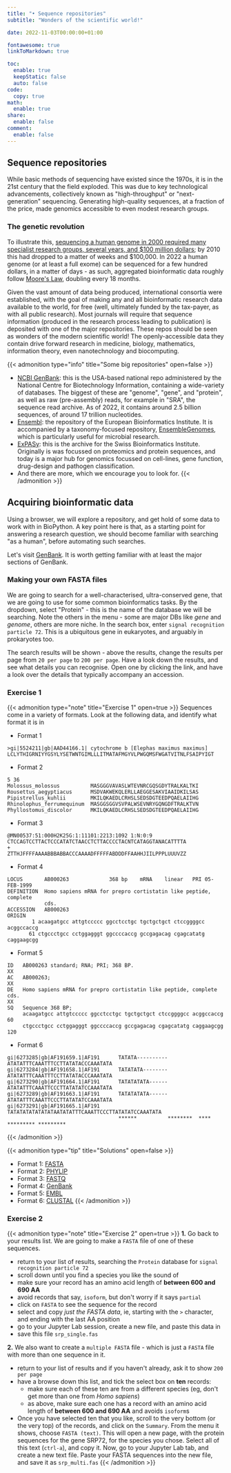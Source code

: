 ```yaml
---
title: "• Sequence repositories"
subtitle: "Wonders of the scientific world!"

date: 2022-11-03T00:00:00+01:00

fontawesome: true
linkToMarkdown: true

toc:
  enable: true
  keepStatic: false
  auto: false
code:
  copy: true
math:
  enable: true
share:
  enable: false
comment:
  enable: false
---
```


## Sequence repositories
While basic methods of sequencing have existed since the 1970s, it is in the 21st century that the field exploded. This was due to key technological advancements, collectively known as "high-throughput" or "next-generation" sequencing. Generating high-quality sequences, at a fraction of the price, made genomics accessible to even modest research groups. 

### The genetic revolution
To illustrate this, [sequencing a human genome in 2000 required many specialist research groups, several years, and $100 million dollars](https://www.genome.gov/about-genomics/fact-sheets/Sequencing-Human-Genome-cost); by 2010 this had dropped to a matter of weeks and $100,000. In 2022 a human genome (or at least a full exome) can be sequenced for a few hundred dollars, in a matter of days - as such, aggregated bioinformatic data roughly follow [Moore's Law](https://www.wikiwand.com/en/Moore's_law), doubling every 18 months.

Given the vast amount of data being produced, international consortia were established, with the goal of making any and all bioinformatic research data available to the world, for free (well, ultimately funded by the tax-payer, as with all public research). Most journals will require that sequence information (produced in the research process leading to publication) is deposited with one of the major repositories. These repos should be seen as wonders of the modern scientific world! The openly-accessible data they contain drive forward research in medicine, biology, mathematics, information theory, even nanotechnology and biocomputing.

{{< admonition type="info" title="Some big repositories" open=false >}}
- [NCBI GenBank](https://www.ncbi.nlm.nih.gov/genbank/): this is the USA-based national repo administered by the National Centre for Biotechnology Information, containing a wide-variety of databases. The biggest of these are "genome", "gene", and "protein", as well as raw (pre-assembly) reads, for example in "SRA", the sequence read archive. As of 2022, it contains around 2.5 billion sequences, of around 17 trillion nucleotides.
- [Ensembl](https://www.ensembl.org/index.html): the repository of the European Bioinformatics Institute. It is accompanied by a taxonomy-focused repository, [EnsembleGenomes](https://ensemblgenomes.org/), which is particularly useful for microbial research.
- [ExPASy](https://www.expasy.org/): this is the archive for the Swiss Bioinformatics Institute. Originally is was focussed on proteomics and protein sequences, and today is a major hub for genomics focussed on cell-lines, gene function, drug-design and pathogen classification.
- And there are more, which we encourage you to look for.
{{< /admonition >}}

## Acquiring bioinformatic data
Using a browser, we will explore a repository, and get hold of some data to work with in BioPython. A key point here is that, as a starting point for answering a research question, we should become familiar with searching "as a human", before automating such searches.

Let's visit [GenBank](https://www.ncbi.nlm.nih.gov/genbank/). It is worth getting familiar with at least the major sections of GenBank.

### Making your own FASTA files
We are going to search for a well-characterised, ultra-conserved gene, that we are going to use for some common bioinformatics tasks. By the dropdown, select "Protein" - this is the name of the database we will be searching. Note the others in the menu - some are major DBs like _gene_ and _genome_, others are more niche. In the search box, enter `signal recognition particle 72`. This is a ubiquitous gene in eukaryotes, and arguably in prokaryotes too.

The search results will be shown - above the results, change the results per page from `20 per page` to `200 per page`. Have a look down the results, and see what details you can recognise. Open one by clicking the link, and have a look over the details that typically accompany an accession. 

### Exercise 1
{{< admonition type="note" title="Exercise 1" open=true >}}
Sequences come in a variety of formats. Look at the following data, and identify what format it is in
- Format 1
```
>gi|5524211|gb|AAD44166.1| cytochrome b [Elephas maximus maximus]
LCLYTHIGRNIYYGSYLYSETWNTGIMLLLITMATAFMGYVLPWGQMSFWGATVITNLFSAIPYIGT
```
- Format 2
```
5 36
Molossus_molossus          MASGGGVAVASLWTEVNRCGQSGDYTRALKALTKI
Rousettus_aegyptiacus      MSDVAKWEKQLERLLAEGGESAKVIAAIDKILSAS
Pipistrellus_kuhlii        MKILQKAEDLCRHSLSEDSDGTEEDPQAELAIIHG
Rhinolophus_ferrumequinum  MASGGSGGVSVPALWSEVNRYGQNGDFTRALKTVN
Phyllostomus_discolor      MKILQKAEDLCRHSLSEDSDGTEEDPQAELAIIHG
```
- Format 3
```
@MN00537:51:000H2K25G:1:11101:2213:1092 1:N:0:9
CTCCAGTCCTTACTCCCATATCTAACCTCTTACCCCTACNTCATAGGTANACATTTTA
+
ZTTHJFFFFAAAABBBABBACCCAAAADFFFFFABDDDFFAAHHJIILPPPLUUUVZZ
```
- Format 4
```
LOCUS       AB000263             368 bp    mRNA    linear   PRI 05-FEB-1999
DEFINITION  Homo sapiens mRNA for prepro cortistatin like peptide, complete
            cds.
ACCESSION   AB000263
ORIGIN      
        1 acaagatgcc attgtccccc ggcctcctgc tgctgctgct ctccggggcc acggccaccg
       61 ctgccctgcc cctggagggt ggccccaccg gccgagacag cgagcatatg caggaagcgg
```
- Format 5
```
ID   AB000263 standard; RNA; PRI; 368 BP.
XX
AC   AB000263;
XX
DE   Homo sapiens mRNA for prepro cortistatin like peptide, complete cds.
XX
SQ   Sequence 368 BP;
     acaagatgcc attgtccccc ggcctcctgc tgctgctgct ctccggggcc acggccaccg        60
     ctgccctgcc cctggagggt ggccccaccg gccgagacag cgagcatatg caggaagcgg       120
```
- Format 6
```
gi|6273285|gb|AF191659.1|AF191      TATATA----------ATATATTTCAAATTTCCTTATATACCCAAATATA
gi|6273284|gb|AF191658.1|AF191      TATATATA--------ATATATTTCAAATTTCCTTATATACCCAAATATA
gi|6273290|gb|AF191664.1|AF191      TATATATATA------ATATATTTCAAATTCCCTTATATATCCAAATATA
gi|6273289|gb|AF191663.1|AF191      TATATATATA------ATATATTTCAAATTCCCTTATATATCCAAATATA
gi|6273291|gb|AF191665.1|AF191      TATATATATATATATAATATATTTCAAATTCCCTTATATATCCAAATATA
                                    ******          ********  **** ********* *********
```
{{< /admonition >}}

{{< admonition type="tip" title="Solutions" open=false >}}
- Format 1: [FASTA](https://www.wikiwand.com/en/FASTA_format)
- Format 2: [PHYLIP](https://www.wikiwand.com/en/PHYLIP)
- Format 3: [FASTQ](https://support.illumina.com/bulletins/2016/04/fastq-files-explained.html)
- Format 4: [GenBank](https://www.genomatix.de/online_help/help/sequence_formats.html)
- Format 5: [EMBL](https://www.genomatix.de/online_help/help/sequence_formats.html)
- Format 6: [CLUSTAL](https://bioperl.org/formats/alignment_formats/ClustalW_multiple_alignment_format)
{{< /admonition >}}

### Exercise 2
{{< admonition type="note" title="Exercise 2" open=true >}}
**1.** Go back to your results list. We are going to make a `FASTA` file of one of these sequences.
- return to your list of results, searching the `Protein` database for `signal recognition particle 72`
- scroll down until you find a species you like the sound of
- make sure your record has an amino acid length of **between 600 and 690 AA**
- avoid records that say, `isoform`, but don't worry if it says `partial`
- click on `FASTA` to see the sequence for the record
- select and copy _just the FASTA data_, ie, starting with the `>` character, and ending with the last AA position
- go to your Jupyter Lab session, create a new file, and paste this data in
- save this file `srp_single.fas`

**2.** We also want to create a `multiple FASTA` file - which is just a `FASTA` file with more than one sequence in it.
- return to your list of results and if you haven't already, ask it to show `200 per page` 
- have a browse down this list, and tick the select box on **ten** records:
  - make sure each of these ten are from a different species (eg, don't get more than one from _Homo sapiens_)
  - as above, make sure each one has a record with an amino acid length of **between 600 and 690 AA** and avoids `isoform`s
- Once you have selected ten that you like, scroll to the very bottom (or the very top) of the records, and click on the `Summary`. From the menu it shows, choose `FASTA (text)`. This will open a new page, with the protein sequences for the gene SRP72, for the species you chose. Select all of this text (`ctrl-a`), and copy it. Now, go to your Jupyter Lab tab, and create a new text file. Paste your FASTA sequences into the new file, and save it as `srp_multi.fas`
{{< /admonition >}}



